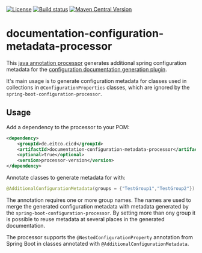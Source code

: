 
[![License](https://img.shields.io/github/license/eitco/spring-config-generator.svg?style=for-the-badge)](https://opensource.org/license/mit)
[![Build status](https://img.shields.io/github/actions/workflow/status/eitco/documentation-configuration-metadata-processor/deploy.yaml?branch=main&style=for-the-badge&logo=github)](https://github.com/eitco/documentation-configuration-metadata-processor/actions/workflows/deploy.yaml)
[![Maven Central Version](https://img.shields.io/maven-central/v/de.eitco.cicd/documentation-configuration-metadata-processor?style=for-the-badge&logo=apachemaven)](https://central.sonatype.com/artifact/de.eitco.cicd/documentation-configuration-metadata-processor)

# documentation-configuration-metadata-processor

This [java annotation processor](https://docs.oracle.com/javase/8/docs/api/javax/annotation/processing/Processor.html) generates additional spring configuration metadata for the 
[configuration documentation generation plugin](https://github.com/eitco/spring-config-collector-maven-plugin).

It's main usage is to generate configuration metadata for classes used in collections in 
`@ConfigurationProperties` classes, which are ignored by the `spring-boot-configuration-processor`.

## Usage

Add a dependency to the processor to your POM:

````xml
<dependency>
    <groupId>de.eitco.cicd</groupId>
    <artifactId>documentation-configuration-metadata-processor</artifactId>
    <optional>true</optional>
    <version>processor-version</version>
</dependency>
````
Annotate classes to generate metadata for with:

````java
@AdditionalConfigurationMetadata(groups = {"TestGroup1","TestGroup2"})
````
The annotation requires one or more group names. The names are used to merge the generated configuration metadata with 
metadata generated by the `spring-boot-configuration-processor`. By setting more than ony group it is possible to reuse
metadata at several places in the generated documentation.

The processor supports the `@NestedConfigurationProperty` annotation from Spring Boot in classes annotated with 
`@AdditionalConfigurationMetadata`.
